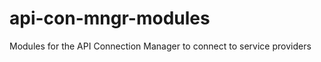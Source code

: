 api-con-mngr-modules
====================

Modules for the API Connection Manager to connect to service providers